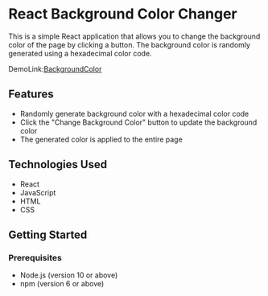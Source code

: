 # React Background Color Changer

This is a simple React application that allows you to change the background color of the page by clicking a button. The background color is randomly generated using a hexadecimal color code.

DemoLink:[BackgroundColor]([backgroundcolorchanger11.netlify.app](https://backgroundcolorchanger11.netlify.app))

## Features

- Randomly generate background color with a hexadecimal color code
- Click the "Change Background Color" button to update the background color
- The generated color is applied to the entire page

## Technologies Used

- React
- JavaScript
- HTML
- CSS

## Getting Started

### Prerequisites

- Node.js (version 10 or above)
- npm (version 6 or above)
